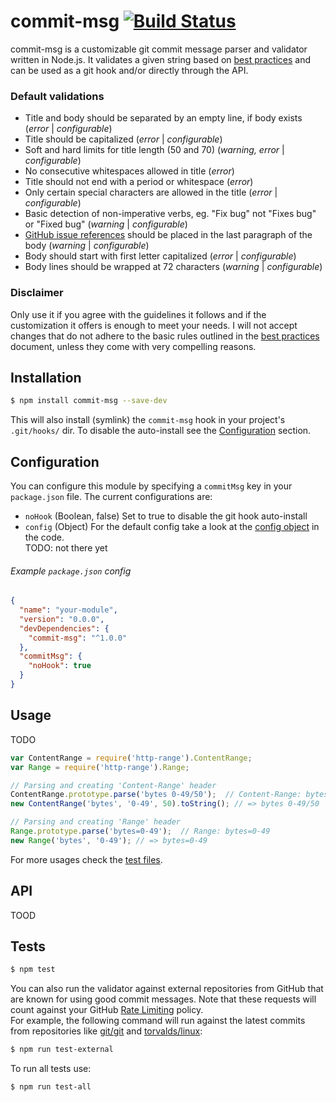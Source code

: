 # commit-msg [![Build Status](https://travis-ci.org/clns/node-commit-msg.svg?branch=master)](https://travis-ci.org/clns/node-commit-msg)

commit-msg is a customizable git commit message parser and validator
written in Node.js. It validates a given string based on
[best practices](CONTRIBUTING.md#commit-message) and can be used as a git hook
and/or directly through the API.

### Default validations

- Title and body should be separated by an empty line, if body exists
(*error* | *configurable*)
- Title should be capitalized (*error* | *configurable*)
- Soft and hard limits for title length (50 and 70)
(*warning, error* | *configurable*)
- No consecutive whitespaces allowed in title (*error*)
- Title should not end with a period or whitespace (*error*)
- Only certain special characters are allowed in the title
(*error* | *configurable*)
- Basic detection of non-imperative verbs, eg. "Fix bug" not "Fixes bug" or
"Fixed bug" (*warning* | *configurable*)
- [GitHub issue references](https://help.github.com/articles/closing-issues-via-commit-messages/)
should be placed in the last paragraph of the body (*warning* | *configurable*)
- Body should start with first letter capitalized (*error* | *configurable*)
- Body lines should be wrapped at 72 characters (*warning* | *configurable*)

### Disclaimer

Only use it if you agree with the guidelines it follows and
if the customization it offers is enough to meet your needs. I will not accept
changes that do not adhere to the basic rules outlined in the
[best practices](CONTRIBUTING.md#commit-message) document, unless they come
with very compelling reasons.

## Installation

```sh
$ npm install commit-msg --save-dev
```

This will also install (symlink) the `commit-msg` hook in your project's
`.git/hooks/` dir. To disable the auto-install see the
[Configuration](#configuration) section.

## Configuration

You can configure this module by specifying a `commitMsg` key in your
`package.json` file. The current configurations are:

- `noHook` (Boolean, false) Set to true to disable the git hook auto-install
- `config` (Object) For the default config take a look at the
[config object](lib/commit-message.js) in the code.  
  TODO: not there yet

###### Example `package.json` config

```json
{
  "name": "your-module",
  "version": "0.0.0",
  "devDependencies": {
    "commit-msg": "^1.0.0"
  },
  "commitMsg": {
    "noHook": true
  }
}
```

## Usage

TODO

```js
var ContentRange = require('http-range').ContentRange;
var Range = require('http-range').Range;

// Parsing and creating 'Content-Range' header
ContentRange.prototype.parse('bytes 0-49/50');  // Content-Range: bytes 0-49/50
new ContentRange('bytes', '0-49', 50).toString(); // => bytes 0-49/50

// Parsing and creating 'Range' header
Range.prototype.parse('bytes=0-49');  // Range: bytes=0-49
new Range('bytes', '0-49'); // => bytes=0-49
```

For more usages check the [test files](test).

## API

TOOD

## Tests

```sh
$ npm test
```

You can also run the validator against external repositories from GitHub
that are known for using good commit messages. Note that these requests
will count against your GitHub
[Rate Limiting](https://developer.github.com/v3/#rate-limiting) policy.  
For example, the following command will run against the latest commits
from repositories like [git/git](https://github.com/git/git/commits/master)
and [torvalds/linux](https://github.com/torvalds/linux/commits/master):

```sh
$ npm run test-external
```

To run all tests use:

```sh
$ npm run test-all
```
